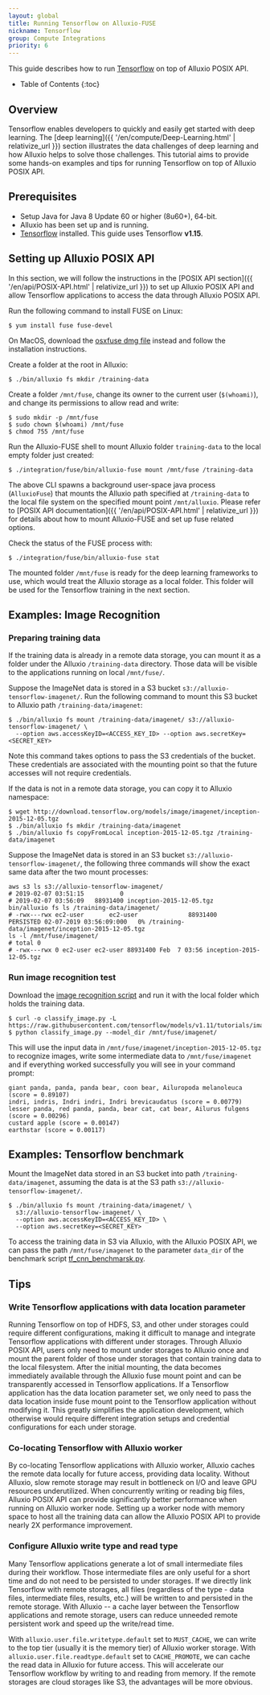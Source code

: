 ```yaml
---
layout: global
title: Running Tensorflow on Alluxio-FUSE
nickname: Tensorflow
group: Compute Integrations
priority: 6
---
```


This guide describes how to run [Tensorflow](https://www.tensorflow.org/) on top of Alluxio POSIX API.

* Table of Contents
{:toc}

## Overview

Tensorflow enables developers to quickly and easily get started with deep learning. 
The [deep learning]({{ '/en/compute/Deep-Learning.html' | relativize_url }}) section illustrates the data challenges of deep learning 
and how Alluxio helps to solve those challenges. 
This tutorial aims to provide some hands-on examples and tips for running Tensorflow
on top of Alluxio POSIX API.

## Prerequisites

* Setup Java for Java 8 Update 60 or higher (8u60+), 64-bit.
* Alluxio has been set up and is running.
* [Tensorflow](https://www.tensorflow.org/install/pip) installed. This guide uses Tensorflow **v1.15**.

## Setting up Alluxio POSIX API

In this section, we will follow the instructions in the
[POSIX API section]({{ '/en/api/POSIX-API.html' | relativize_url }}) to set up Alluxio POSIX API
and allow Tensorflow applications to access the data through Alluxio POSIX API.

Run the following command to install FUSE on Linux:

```
$ yum install fuse fuse-devel
```

On MacOS, download the [osxfuse dmg file](https://github.com/osxfuse/osxfuse/releases/download/osxfuse-3.8.3/osxfuse-3.8.3.dmg) instead and follow the installation instructions.

Create a folder at the root in Alluxio: 

```console
$ ./bin/alluxio fs mkdir /training-data
```

Create a folder `/mnt/fuse`, change its owner to the current user (`$(whoami)`), 
and change its permissions to allow read and write:

```console
$ sudo mkdir -p /mnt/fuse
$ sudo chown $(whoami) /mnt/fuse
$ chmod 755 /mnt/fuse
```

Run the Alluxio-FUSE shell to mount Alluxio folder `training-data` to the local empty folder
just created:

```console
$ ./integration/fuse/bin/alluxio-fuse mount /mnt/fuse /training-data
```

The above CLI spawns a background user-space java process (`AlluxioFuse`) that mounts the Alluxio path specified at `/training-data` 
to the local file system on the specified mount point `/mnt/alluxio`. 
Please refer to [POSIX API documentation]({{ '/en/api/POSIX-API.html' | relativize_url }}) 
for details about how to mount Alluxio-FUSE and set up fuse related options. 

Check the status of the FUSE process with:

```console
$ ./integration/fuse/bin/alluxio-fuse stat
```

The mounted folder `/mnt/fuse` is ready for the deep learning frameworks to use, which would treat the Alluxio storage as a local folder. 
This folder will be used for the Tensorflow training in the next section.

## Examples: Image Recognition

### Preparing training data

If the training data is already in a remote data storage, you can mount it as a folder under the Alluxio `/training-data` directory. 
Those data will be visible to the applications running on local `/mnt/fuse/`.

Suppose the ImageNet data is stored in a S3 bucket `s3://alluxio-tensorflow-imagenet/`.
Run the following command to mount this S3 bucket to Alluxio path `/training-data/imagenet`:

```console
$ ./bin/alluxio fs mount /training-data/imagenet/ s3://alluxio-tensorflow-imagenet/ \
  --option aws.accessKeyID=<ACCESS_KEY_ID> --option aws.secretKey=<SECRET_KEY>
```

Note this command takes options to pass the S3 credentials of the bucket. 
These credentials are associated with the mounting point so that the future accesses will not require credentials.

If the data is not in a remote data storage, you can copy it to Alluxio namespace:

```console
$ wget http://download.tensorflow.org/models/image/imagenet/inception-2015-12-05.tgz
$ ./bin/alluxio fs mkdir /training-data/imagenet 
$ ./bin/alluxio fs copyFromLocal inception-2015-12-05.tgz /training-data/imagenet 
```

Suppose the ImageNet data is stored in an S3 bucket `s3://alluxio-tensorflow-imagenet/`, 
the following three commands will show the exact same data after the two mount processes:

```
aws s3 ls s3://alluxio-tensorflow-imagenet/
# 2019-02-07 03:51:15          0 
# 2019-02-07 03:56:09   88931400 inception-2015-12-05.tgz
bin/alluxio fs ls /training-data/imagenet/
# -rwx---rwx ec2-user       ec2-user              88931400       PERSISTED 02-07-2019 03:56:09:000   0% /training-data/imagenet/inception-2015-12-05.tgz
ls -l /mnt/fuse/imagenet/
# total 0
# -rwx---rwx 0 ec2-user ec2-user 88931400 Feb  7 03:56 inception-2015-12-05.tgz
```

### Run image recognition test

Download the [image recognition script](https://raw.githubusercontent.com/tensorflow/models/v1.11/tutorials/image/imagenet/classify_image.py)
and run it with the local folder which holds the training data.

```console
$ curl -o classify_image.py -L https://raw.githubusercontent.com/tensorflow/models/v1.11/tutorials/image/imagenet/classify_image.py
$ python classify_image.py --model_dir /mnt/fuse/imagenet/
```

This will use the input data in `/mnt/fuse/imagenet/inception-2015-12-05.tgz` to recognize images,  write some intermediate data to `/mnt/fuse/imagenet` 
and if everything worked successfully you will see in your command prompt:

```
giant panda, panda, panda bear, coon bear, Ailuropoda melanoleuca (score = 0.89107)
indri, indris, Indri indri, Indri brevicaudatus (score = 0.00779)
lesser panda, red panda, panda, bear cat, cat bear, Ailurus fulgens (score = 0.00296)
custard apple (score = 0.00147)
earthstar (score = 0.00117)
```

## Examples: Tensorflow benchmark

Mount the ImageNet data stored in an S3 bucket into path `/training-data/imagenet`,
assuming the data is at the S3 path `s3://alluxio-tensorflow-imagenet/`.

```console
$ ./bin/alluxio fs mount /training-data/imagenet/ \
  s3://alluxio-tensorflow-imagenet/ \
  --option aws.accessKeyID=<ACCESS_KEY_ID> \
  --option aws.secretKey=<SECRET_KEY>
```

To access the training data in S3 via Alluxio, with the Alluxio POSIX API,
we can pass the path `/mnt/fuse/imagenet` to the parameter `data_dir` of the benchmark
script [tf_cnn_benchmarsk.py](https://github.com/tensorflow/benchmarks/blob/master/scripts/tf_cnn_benchmarks/tf_cnn_benchmarks.py).

## Tips

### Write Tensorflow applications with data location parameter

Running Tensorflow on top of HDFS, S3, and other under storages could require different configurations, making it 
difficult to manage and integrate Tensorflow applications with different under storages. 
Through Alluxio POSIX API, users only need to mount under storages to Alluxio once and mount the parent folder of those 
under storages that contain training data to the local filesystem.
After the initial mounting, the data becomes immediately available through the Alluxio fuse mount point and can be 
transparently accessed in Tensorflow applications.
If a Tensorflow application has the data location parameter set, we only need to pass the data location inside fuse mount 
point to the Tensorflow application without modifying it.
This greatly simplifies the application development, which otherwise would require different integration setups and 
credential configurations for each under storage.

### Co-locating Tensorflow with Alluxio worker

By co-locating Tensorflow applications with Alluxio worker, Alluxio caches the remote data locally for future access, 
providing data locality. 
Without Alluxio, slow remote storage may result in bottleneck on I/O and leave GPU resources underutilized. 
When concurrently writing or reading big files, Alluxio POSIX API can provide significantly better performance when 
running on Alluxio worker node. 
Setting up a worker node with memory space to host all the training data can allow the Alluxio POSIX API to provide 
nearly 2X performance improvement.

### Configure Alluxio write type and read type

Many Tensorflow applications generate a lot of small intermediate files during their workflow. 
Those intermediate files are only useful for a short time and do not need to be persisted to under storages. 
If we directly link Tensorflow with remote storages, all files (regardless of the type - data files, intermediate files, 
results, etc.) will be written to and persisted in the remote storage. 
With Alluxio -- a cache layer between the Tensorflow applications and remote storage, users can reduce unneeded remote 
persistent work and speed up the write/read time.

With `alluxio.user.file.writetype.default` set to `MUST_CACHE`, we can write to the top tier (usually it is the memory 
tier) of Alluxio worker storage. 
With `alluxio.user.file.readtype.default` set to `CACHE_PROMOTE`, we can cache the read data in Alluxio for future access. 
This will accelerate our Tensorflow workflow by writing to and reading from memory. 
If the remote storages are cloud storages like S3, the advantages will be more obvious.
